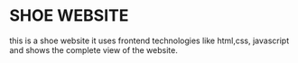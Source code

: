 # SHOE WEBSITE
this is a shoe website it uses frontend technologies like html,css, javascript and shows the complete view of the website.

